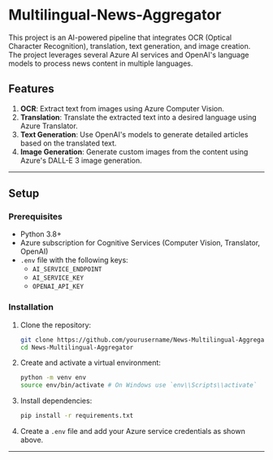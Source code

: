 # Multilingual-News-Aggregator
This project is an AI-powered pipeline that integrates OCR (Optical Character Recognition), translation, text generation, and image creation. The project leverages several Azure AI services and OpenAI's language models to process news content in multiple languages.
## Features

1. **OCR**: Extract text from images using Azure Computer Vision.
2. **Translation**: Translate the extracted text into a desired language using Azure Translator.
3. **Text Generation**: Use OpenAI's models to generate detailed articles based on the translated text.
4. **Image Generation**: Generate custom images from the content using Azure's DALL-E 3 image generation.

---

## Setup

### Prerequisites

- Python 3.8+
- Azure subscription for Cognitive Services (Computer Vision, Translator, OpenAI)
- `.env` file with the following keys:
  - `AI_SERVICE_ENDPOINT`
  - `AI_SERVICE_KEY`
  - `OPENAI_API_KEY`

### Installation

1. Clone the repository:
    ```bash
    git clone https://github.com/yourusername/News-Multilingual-Aggregator.git
    cd News-Multilingual-Aggregator
    ```

2. Create and activate a virtual environment:
    ```bash
    python -m venv env
    source env/bin/activate # On Windows use `env\\Scripts\\activate`
    ```

3. Install dependencies:
    ```bash
    pip install -r requirements.txt
    ```

4. Create a `.env` file and add your Azure service credentials as shown above.

---
